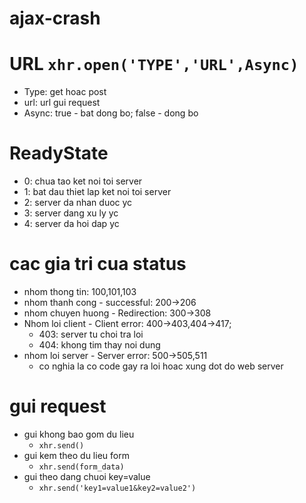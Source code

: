# ajax-crash

# URL `xhr.open('TYPE','URL',Async)`

- Type: get hoac post
- url: url gui request
- Async: true - bat dong bo; false - dong bo

# ReadyState

- 0: chua tao ket noi toi server
- 1: bat dau thiet lap ket noi toi server
- 2: server da nhan duoc yc
- 3: server dang xu ly yc
- 4: server da hoi dap yc

# cac gia tri cua status

- nhom thong tin: 100,101,103
- nhom thanh cong - successful: 200->206
- nhom chuyen huong - Redirection: 300->308
- Nhom loi client - Client error: 400->403,404->417;
  - 403: server tu choi tra loi
  - 404: khong tim thay noi dung
- nhom loi server - Server error: 500->505,511
  - co nghia la co code gay ra loi hoac xung dot do web server

# gui request

- gui khong bao gom du lieu
  - `xhr.send()`
- gui kem theo du lieu form
  - `xhr.send(form_data)`
- gui theo dang chuoi key=value
  - `xhr.send('key1=value1&key2=value2')`
